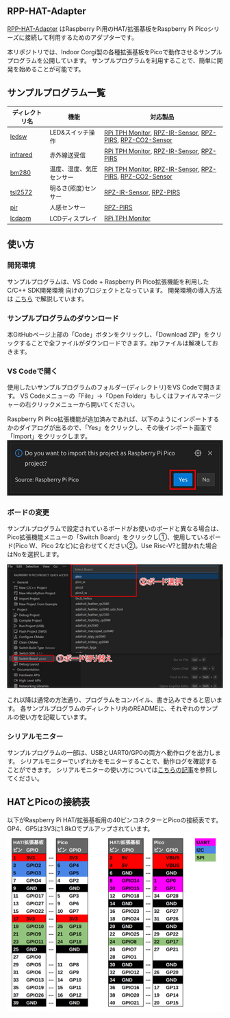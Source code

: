 ## RPP-HAT-Adapter

[RPP-HAT-Adapter](https://www.indoorcorgielec.com/products/rpp-hat-adapter/)
はRaspberry Pi用のHAT/拡張基板をRaspberry Pi Picoシリーズに接続して利用するためのアダプターです。

本リポジトリでは、Indoor Corgi製の各種拡張基板をPicoで動作させるサンプルプログラムを公開しています。
サンプルプログラムを利用することで、簡単に開発を始めることが可能です。


## サンプルプログラム一覧

| ディレクトリ名 | 機能 | 対応製品 |
| ---- | ---- | ---- |
| [ledsw](ledsw) | LED&スイッチ操作 | [RPi TPH Monitor](https://www.indoorcorgielec.com/products/rpi-tph-monitor-rev2/), [RPZ-IR-Sensor](https://www.indoorcorgielec.com/products/rpz-ir-sensor/), [RPZ-PIRS](https://www.indoorcorgielec.com/products/rpz-pirs/), [RPZ-CO2-Sensor](https://www.indoorcorgielec.com/products/rpz-co2-sensor/) |
| [infrared](infrared) | 赤外線送受信 | [RPi TPH Monitor](https://www.indoorcorgielec.com/products/rpi-tph-monitor-rev2/), [RPZ-IR-Sensor](https://www.indoorcorgielec.com/products/rpz-ir-sensor/), [RPZ-PIRS](https://www.indoorcorgielec.com/products/rpz-pirs/) |
| [bm280](bme280) | 温度、湿度、気圧センサー | [RPi TPH Monitor](https://www.indoorcorgielec.com/products/rpi-tph-monitor-rev2/), [RPZ-IR-Sensor](https://www.indoorcorgielec.com/products/rpz-ir-sensor/), [RPZ-PIRS](https://www.indoorcorgielec.com/products/rpz-pirs/), [RPZ-CO2-Sensor](https://www.indoorcorgielec.com/products/rpz-co2-sensor/) |
| [tsl2572](tsl2572) | 明るさ(照度)センサー | [RPZ-IR-Sensor](https://www.indoorcorgielec.com/products/rpz-ir-sensor/), [RPZ-PIRS](https://www.indoorcorgielec.com/products/rpz-pirs/) |
| [pir](pir) | 人感センサー | [RPZ-PIRS](https://www.indoorcorgielec.com/products/rpz-pirs/) |
| [lcdaqm](lcdaqm) | LCDディスプレイ | [RPi TPH Monitor](https://www.indoorcorgielec.com/products/rpi-tph-monitor-rev2/) |


## 使い方

### 開発環境

サンプルプログラムは、VS Code + Raspberry Pi Pico拡張機能を利用したC/C++ SDK開発環境
向けのプロジェクトとなっています。
開発環境の導入方法は
[こちら](https://www.indoorcorgielec.com/resources/pico/csdk/)
で解説しています。


### サンプルプログラムのダウンロード

本GitHubページ上部の「Code」ボタンをクリックし、「Download ZIP」をクリックすることで全ファイルがダウンロードできます。zipファイルは解凍しておきます。


### VS Codeで開く

使用したいサンプルプログラムのフォルダー(ディレクトリ)をVS Codeで開きます。
VS Codeメニューの「File」->「Open Folder」もしくはファイルマネージャーの右クリックメニューから開いてください。

Raspberry Pi Pico拡張機能が追加済みであれば、以下のようにインポートするかのダイアログが出るので、「Yes」をクリックし、その後インポート画面で「Import」をクリックします。
![import-dialog](imgs/import-dialog.jpg)


### ボードの変更

サンプルプログラムで設定されているボードがお使いのボードと異なる場合は、Pico拡張機能メニューの「Switch Board」をクリックし①、使用しているボード(Pico W、Pico 2など)に合わせてください②。Use Risc-V?と聞かれた場合はNoを選択します。

![switch-board](imgs/switch-board.jpg)

これ以降は通常の方法通り、プログラムをコンパイル、書き込みできると思います。
各サンプルプログラムのディレクトリ内のREADMEに、それぞれのサンプルの使い方を記載しています。


### シリアルモニター

サンプルプログラムの一部は、USBとUART0/GP0の両方へ動作ログを出力します。
シリアルモニターでいずれかをモニターすることで、動作ログを確認することができます。
シリアルモニターの使い方については[こちらの記事](https://www.indoorcorgielec.com/resources/pico/serial-monitor/)を参照してください。


## HATとPicoの接続表

以下がRaspberry Pi HAT/拡張基板用の40ピンコネクターとPicoの接続表です。
GP4、GP5は3V3に1.8kΩでプルアップされています。
![pin-connection](imgs/pin-connection.png)

